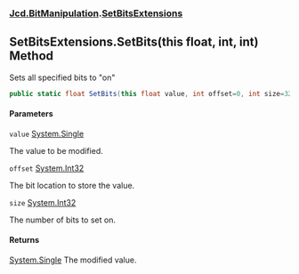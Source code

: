 ### [Jcd.BitManipulation](Jcd.BitManipulation.md 'Jcd.BitManipulation').[SetBitsExtensions](Jcd.BitManipulation.SetBitsExtensions.md 'Jcd.BitManipulation.SetBitsExtensions')

## SetBitsExtensions.SetBits(this float, int, int) Method

Sets all specified bits to "on"

```csharp
public static float SetBits(this float value, int offset=0, int size=32);
```
#### Parameters

<a name='Jcd.BitManipulation.SetBitsExtensions.SetBits(thisfloat,int,int).value'></a>

`value` [System.Single](https://docs.microsoft.com/en-us/dotnet/api/System.Single 'System.Single')

The value to be modified.

<a name='Jcd.BitManipulation.SetBitsExtensions.SetBits(thisfloat,int,int).offset'></a>

`offset` [System.Int32](https://docs.microsoft.com/en-us/dotnet/api/System.Int32 'System.Int32')

The bit location to store the value.

<a name='Jcd.BitManipulation.SetBitsExtensions.SetBits(thisfloat,int,int).size'></a>

`size` [System.Int32](https://docs.microsoft.com/en-us/dotnet/api/System.Int32 'System.Int32')

The number of bits to set on.

#### Returns
[System.Single](https://docs.microsoft.com/en-us/dotnet/api/System.Single 'System.Single')
The modified value.